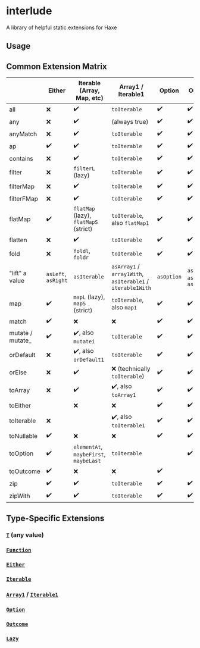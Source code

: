 # interlude
A library of helpful static extensions for Haxe

## Usage

## Common Extension Matrix

|                  | Either              | Iterable (Array, Map, etc)             | Array1 / Iterable1                                         | Option             | Outcome                               |
| ---------------- | ------------------- | -------------------------------------- | ---------------------------------------------------------- | ------------------ | ------------------------------------- |
| all              | :x:                 | :heavy_check_mark:                     | `toIterable`                                               | :heavy_check_mark: | :heavy_check_mark:                    |
| any              | :x:                 | :heavy_check_mark:                     | (always true)                                              | :heavy_check_mark: | :heavy_check_mark:                    |
| anyMatch         | :x:                 | :heavy_check_mark:                     | `toIterable`                                               | :heavy_check_mark: | :heavy_check_mark:                    |
| ap               | :heavy_check_mark:  | :heavy_check_mark:                     | `toIterable`                                               | :heavy_check_mark: | :heavy_check_mark:                    |
| contains         | :x:                 | :heavy_check_mark:                     | `toIterable`                                               | :heavy_check_mark: | :heavy_check_mark:                    |
| filter           | :x:                 | `filterL` (lazy)                       | `toIterable`                                               | :heavy_check_mark: | :heavy_check_mark:                    |
| filterMap        | :x:                 | :heavy_check_mark:                     | `toIterable`                                               | :heavy_check_mark: | :heavy_check_mark:                    |
| filterFMap       | :x:                 | :heavy_check_mark:                     | `toIterable`                                               | :heavy_check_mark: | :heavy_check_mark:                    |
| flatMap          | :heavy_check_mark:  | `flatMap` (lazy), `flatMapS` (strict)  | `toIterable`, also `flatMap1`                              | :heavy_check_mark: | :heavy_check_mark:                    |
| flatten          | :x:                 | :heavy_check_mark:                     | `toIterable`                                               | :heavy_check_mark: | :heavy_check_mark:                    |
| fold             | :x:                 | `foldl`, `foldr`                       | `toIterable`                                               | :heavy_check_mark: | :heavy_check_mark:                    |
| "lift" a value   | `asLeft`, `asRight` | `asIterable`                           | `asArray1` / `array1With`, `asIterable1` / `iterable1With` | `asOption`         | `asOutcome`, `asSuccess`, `asFailure` |
| map              | :heavy_check_mark:  | `mapL` (lazy), `mapS` (strict)         | `toIterable`, also `map1`                                  | :heavy_check_mark: | :heavy_check_mark:                    |
| match            | :heavy_check_mark:  | :x:                                    | :x:                                                        | :heavy_check_mark: | :heavy_check_mark:                    |
| mutate / mutate_ | :heavy_check_mark:  | :heavy_check_mark:, also `mutatei`     | `toIterable`                                               | :heavy_check_mark: | :heavy_check_mark:                    |
| orDefault        | :x:                 | :heavy_check_mark:, also `orDefault1`  | `toIterable`                                               | :heavy_check_mark: | :heavy_check_mark:                    |
| orElse           | :x:                 | :heavy_check_mark:                     | :x: (technically `toIterable`)                             | :heavy_check_mark: | :heavy_check_mark:                    |
| toArray          | :x:                 | :heavy_check_mark:                     | :heavy_check_mark:, also `toArray1`                        | :heavy_check_mark: | :heavy_check_mark:                    |
| toEither         |                     | :x:                                    | :x:                                                        | :heavy_check_mark: | :heavy_check_mark:                    |
| toIterable       | :x:                 |                                        | :heavy_check_mark:, also `toIterable1`                     | :heavy_check_mark: | :heavy_check_mark:                    |
| toNullable       | :heavy_check_mark:  | :x:                                    | :x:                                                        | :heavy_check_mark: | :heavy_check_mark:                    |
| toOption         | :heavy_check_mark:  | `elementAt`, `maybeFirst`, `maybeLast` | `toIterable`                                               |                    | :heavy_check_mark:                    |
| toOutcome        | :heavy_check_mark:  | :x:                                    | :x:                                                        | :heavy_check_mark: |                                       |
| zip              | :heavy_check_mark:  | :heavy_check_mark:                     | `toIterable`                                               | :heavy_check_mark: | :heavy_check_mark:                    |
| zipWith          | :heavy_check_mark:  | :heavy_check_mark:                     | `toIterable`                                               | :heavy_check_mark: | :heavy_check_mark:                    |

## Type-Specific Extensions
### [`T`](https://github.com/montibbalt/interlude-hx/tree/default/src/interlude/func) (any value)
### [`Function`](https://github.com/montibbalt/interlude-hx/tree/default/src/interlude/func)
### [`Either`](https://github.com/montibbalt/interlude-hx/blob/default/src/interlude/ds/EitherTools.hx)
### [`Iterable`](https://github.com/montibbalt/interlude-hx/blob/default/src/interlude/iter/IterableTools.hx)
### [`Array1`](https://github.com/montibbalt/interlude-hx/blob/default/src/interlude/ds/Array1.hx) / [`Iterable1`](https://github.com/montibbalt/interlude-hx/blob/default/src/interlude/ds/Iterable1.hx)
### [`Option`](https://github.com/montibbalt/interlude-hx/blob/default/src/interlude/ds/OptionTools.hx)
### [`Outcome`](https://github.com/montibbalt/interlude-hx/blob/default/src/interlude/ds/OutcomeTools.hx)
### [`Lazy`](https://github.com/montibbalt/interlude-hx/blob/default/src/interlude/ds/Lazy.hx)
